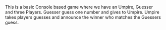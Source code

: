 This is a basic Console based game where we have an Umpire, Guesser and three Players. Guesser guess one number and gives to Umpire. Umpire takes players guesses and announce the winner who matches the Guessers guess. 
